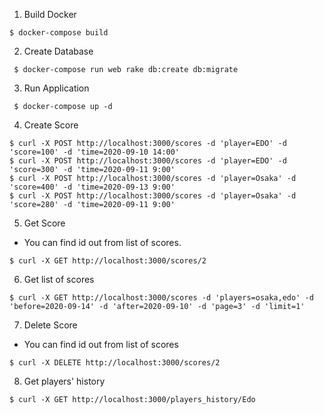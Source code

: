 1. Build Docker

```
$ docker-compose build
```

2. Create Database

```
 $ docker-compose run web rake db:create db:migrate
```

3. Run Application

```
 $ docker-compose up -d
```

4. Create Score

```
$ curl -X POST http://localhost:3000/scores -d 'player=EDO' -d 'score=100' -d 'time=2020-09-10 14:00'
$ curl -X POST http://localhost:3000/scores -d 'player=EDO' -d 'score=300' -d 'time=2020-09-11 9:00'
$ curl -X POST http://localhost:3000/scores -d 'player=Osaka' -d 'score=400' -d 'time=2020-09-13 9:00'
$ curl -X POST http://localhost:3000/scores -d 'player=Osaka' -d 'score=280' -d 'time=2020-09-11 9:00'
```

5. Get Score
- You can find id out from list of scores.

```
$ curl -X GET http://localhost:3000/scores/2
```

6. Get list of scores
```
$ curl -X GET http://localhost:3000/scores -d 'players=osaka,edo' -d 'before=2020-09-14' -d 'after=2020-09-10' -d 'page=3' -d 'limit=1'
```


7. Delete Score
- You can find id out from list of scores

```
$ curl -X DELETE http://localhost:3000/scores/2
```


8. Get players' history
```
$ curl -X GET http://localhost:3000/players_history/Edo
```
